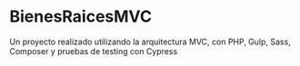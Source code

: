 # BienesRaicesMVC
Un proyecto realizado utilizando la arquitectura MVC, con PHP, Gulp, Sass, Composer y pruebas de testing con Cypress
